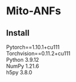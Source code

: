 # Mito-ANFs
## Install
Pytorch==1.10.1+cu111<br/>
Torchvision==0.11.2+cu111<br/>
Python 3.9.12<br />
NumPy 1.21.6<br />
h5py 3.8.0<br />
